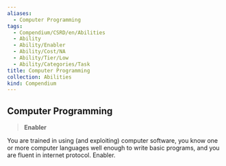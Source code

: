 ```yaml
---
aliases:
  - Computer Programming
tags:
  - Compendium/CSRD/en/Abilities
  - Ability
  - Ability/Enabler
  - Ability/Cost/NA
  - Ability/Tier/Low
  - Ability/Categories/Task
title: Computer Programming
collection: Abilities
kind: Compendium
---
```

## Computer Programming  
>**Enabler**
  
You are trained in using (and exploiting) computer software, you know one or more computer languages well enough to write basic programs, and you are fluent in internet protocol. Enabler.